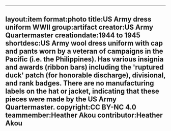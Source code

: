 ---
layout:item
 format:photo
 title:US Army dress uniform WWII
 group:artifact
 creator:US Army Quartermaster
 creationdate:1944 to 1945
 shortdesc:US Army wool dress uniform with cap and pants worn by a veteran of campaigns in the Pacific (i.e. the Philippines).  Has various insignia and awards (ribbon bars) including the 'ruptured duck' patch (for honorable discharge), divisional, and rank badges.  There are no manufacturing labels on the hat or jacket, indicating that these pieces were made by the US Army Quartermaster.
 copyright:CC BY-NC 4.0
 teammember:Heather Akou
 contributor:Heather Akou
---